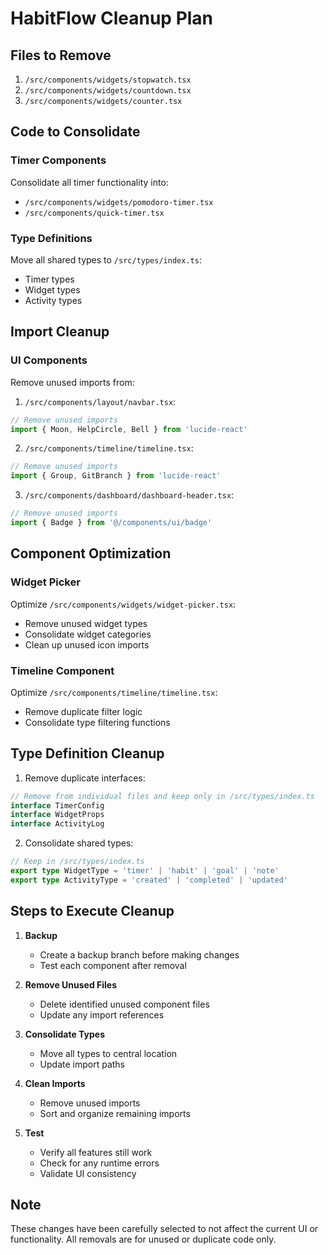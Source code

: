 # HabitFlow Cleanup Plan

## Files to Remove
1. `/src/components/widgets/stopwatch.tsx`
2. `/src/components/widgets/countdown.tsx`
3. `/src/components/widgets/counter.tsx`

## Code to Consolidate

### Timer Components
Consolidate all timer functionality into:
- `/src/components/widgets/pomodoro-timer.tsx`
- `/src/components/quick-timer.tsx`

### Type Definitions
Move all shared types to `/src/types/index.ts`:
- Timer types
- Widget types
- Activity types

## Import Cleanup

### UI Components
Remove unused imports from:
1. `/src/components/layout/navbar.tsx`:
```typescript
// Remove unused imports
import { Moon, HelpCircle, Bell } from 'lucide-react'
```

2. `/src/components/timeline/timeline.tsx`:
```typescript
// Remove unused imports
import { Group, GitBranch } from 'lucide-react'
```

3. `/src/components/dashboard/dashboard-header.tsx`:
```typescript
// Remove unused imports
import { Badge } from '@/components/ui/badge'
```

## Component Optimization

### Widget Picker
Optimize `/src/components/widgets/widget-picker.tsx`:
- Remove unused widget types
- Consolidate widget categories
- Clean up unused icon imports

### Timeline Component
Optimize `/src/components/timeline/timeline.tsx`:
- Remove duplicate filter logic
- Consolidate type filtering functions

## Type Definition Cleanup

1. Remove duplicate interfaces:
```typescript
// Remove from individual files and keep only in /src/types/index.ts
interface TimerConfig
interface WidgetProps
interface ActivityLog
```

2. Consolidate shared types:
```typescript
// Keep in /src/types/index.ts
export type WidgetType = 'timer' | 'habit' | 'goal' | 'note'
export type ActivityType = 'created' | 'completed' | 'updated'
```

## Steps to Execute Cleanup

1. **Backup**
   - Create a backup branch before making changes
   - Test each component after removal

2. **Remove Unused Files**
   - Delete identified unused component files
   - Update any import references

3. **Consolidate Types**
   - Move all types to central location
   - Update import paths

4. **Clean Imports**
   - Remove unused imports
   - Sort and organize remaining imports

5. **Test**
   - Verify all features still work
   - Check for any runtime errors
   - Validate UI consistency

## Note
These changes have been carefully selected to not affect the current UI or functionality. All removals are for unused or duplicate code only.
